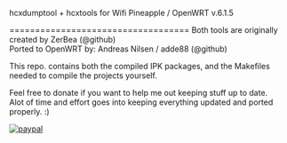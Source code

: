 hcxdumptool + hcxtools for Wifi Pineapple  / OpenWRT
v.6.1.5  

===================================
Both tools are originally created by ZerBea (@github)  
Ported to OpenWRT by: Andreas Nilsen / adde88 (@github) 

This repo. contains both the compiled IPK packages, and the Makefiles needed to compile the projects yourself.  

Feel free to donate if you want to help me out keeping stuff up to date.  
Alot of time and effort goes into keeping everything updated and ported properly. :)

[![paypal](https://www.paypalobjects.com/en_US/NO/i/btn/btn_donateCC_LG.gif)](https://www.paypal.com/cgi-bin/webscr?cmd=_s-xclick&hosted_button_id=4HJM939H9PHWW)
